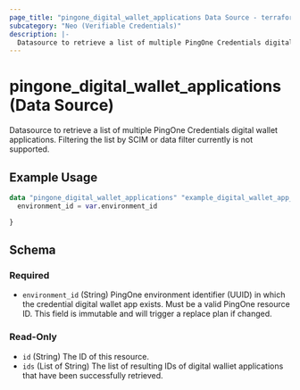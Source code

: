```yaml
---
page_title: "pingone_digital_wallet_applications Data Source - terraform-provider-pingone"
subcategory: "Neo (Verifiable Credentials)"
description: |-
  Datasource to retrieve a list of multiple PingOne Credentials digital wallet applications.  Filtering the list by SCIM or data filter currently is not supported.
---
```


# pingone_digital_wallet_applications (Data Source)

Datasource to retrieve a list of multiple PingOne Credentials digital wallet applications.  Filtering the list by SCIM or data filter currently is not supported.

## Example Usage

```terraform
data "pingone_digital_wallet_applications" "example_digital_wallet_app_ids" {
  environment_id = var.environment_id

}
```

<!-- schema generated by tfplugindocs -->
## Schema

### Required

- `environment_id` (String) PingOne environment identifier (UUID) in which the credential digital wallet app exists.  Must be a valid PingOne resource ID.  This field is immutable and will trigger a replace plan if changed.

### Read-Only

- `id` (String) The ID of this resource.
- `ids` (List of String) The list of resulting IDs of digital walliet applications that have been successfully retrieved.
